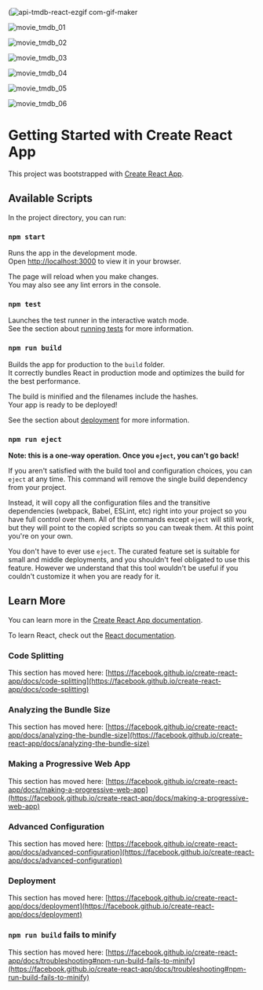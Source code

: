 
(![api-tmdb-react-ezgif com-gif-maker](https://user-images.githubusercontent.com/85713266/228013290-83278c36-073f-499b-b552-637398513c0c.gif)



![movie_tmdb_01](https://user-images.githubusercontent.com/85713266/201221675-3eda9f90-02e6-4207-bfa9-22f8e048a469.jpg)

![movie_tmdb_02](https://user-images.githubusercontent.com/85713266/201221690-3a37e4c0-6090-4c19-ad24-3a58c90e32f4.jpg)

![movie_tmdb_03](https://user-images.githubusercontent.com/85713266/201221707-ee414203-1e37-4711-8ea2-7b025002f3c6.jpg)

![movie_tmdb_04](https://user-images.githubusercontent.com/85713266/201221724-259445c3-3226-4967-acad-cf830c83c081.jpg)

![movie_tmdb_05](https://user-images.githubusercontent.com/85713266/201221734-64e71cde-c958-44f5-9d4e-10ac1cd84edd.jpg)

![movie_tmdb_06](https://user-images.githubusercontent.com/85713266/201221831-1a699442-c2f3-48f0-84a8-b5378739a1ba.jpg)









# Getting Started with Create React App

This project was bootstrapped with [Create React App](https://github.com/facebook/create-react-app).

## Available Scripts

In the project directory, you can run:

### `npm start`

Runs the app in the development mode.\
Open [http://localhost:3000](http://localhost:3000) to view it in your browser.

The page will reload when you make changes.\
You may also see any lint errors in the console.

### `npm test`

Launches the test runner in the interactive watch mode.\
See the section about [running tests](https://facebook.github.io/create-react-app/docs/running-tests) for more information.

### `npm run build`

Builds the app for production to the `build` folder.\
It correctly bundles React in production mode and optimizes the build for the best performance.

The build is minified and the filenames include the hashes.\
Your app is ready to be deployed!

See the section about [deployment](https://facebook.github.io/create-react-app/docs/deployment) for more information.

### `npm run eject`

**Note: this is a one-way operation. Once you `eject`, you can't go back!**

If you aren't satisfied with the build tool and configuration choices, you can `eject` at any time. This command will remove the single build dependency from your project.

Instead, it will copy all the configuration files and the transitive dependencies (webpack, Babel, ESLint, etc) right into your project so you have full control over them. All of the commands except `eject` will still work, but they will point to the copied scripts so you can tweak them. At this point you're on your own.

You don't have to ever use `eject`. The curated feature set is suitable for small and middle deployments, and you shouldn't feel obligated to use this feature. However we understand that this tool wouldn't be useful if you couldn't customize it when you are ready for it.

## Learn More

You can learn more in the [Create React App documentation](https://facebook.github.io/create-react-app/docs/getting-started).

To learn React, check out the [React documentation](https://reactjs.org/).

### Code Splitting

This section has moved here: [https://facebook.github.io/create-react-app/docs/code-splitting](https://facebook.github.io/create-react-app/docs/code-splitting)

### Analyzing the Bundle Size

This section has moved here: [https://facebook.github.io/create-react-app/docs/analyzing-the-bundle-size](https://facebook.github.io/create-react-app/docs/analyzing-the-bundle-size)

### Making a Progressive Web App

This section has moved here: [https://facebook.github.io/create-react-app/docs/making-a-progressive-web-app](https://facebook.github.io/create-react-app/docs/making-a-progressive-web-app)

### Advanced Configuration

This section has moved here: [https://facebook.github.io/create-react-app/docs/advanced-configuration](https://facebook.github.io/create-react-app/docs/advanced-configuration)

### Deployment

This section has moved here: [https://facebook.github.io/create-react-app/docs/deployment](https://facebook.github.io/create-react-app/docs/deployment)

### `npm run build` fails to minify

This section has moved here: [https://facebook.github.io/create-react-app/docs/troubleshooting#npm-run-build-fails-to-minify](https://facebook.github.io/create-react-app/docs/troubleshooting#npm-run-build-fails-to-minify)
